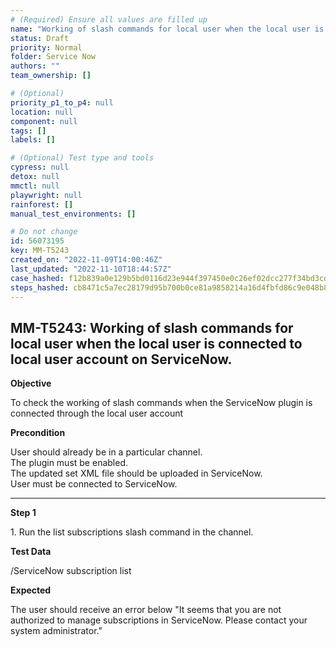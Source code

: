 ```yaml
---
# (Required) Ensure all values are filled up
name: "Working of slash commands for local user when the local user is connected to local user account on ServiceNow."
status: Draft
priority: Normal
folder: Service Now
authors: ""
team_ownership: []

# (Optional)
priority_p1_to_p4: null
location: null
component: null
tags: []
labels: []

# (Optional) Test type and tools
cypress: null
detox: null
mmctl: null
playwright: null
rainforest: []
manual_test_environments: []

# Do not change
id: 56073195
key: MM-T5243
created_on: "2022-11-09T14:00:46Z"
last_updated: "2022-11-10T18:44:57Z"
case_hashed: f12b839a0e129b5bd0116d23e944f397450e0c26ef02dcc277f34bd3cd1a877a7c28addad1f307945f3ad893f5aaf5ca
steps_hashed: cb8471c5a7ec28179d95b700b0ce81a9858214a16d4fbfd86c9e048b82c8fef2a33df70daeadf17394c07f8dad84b068
---
```


<!-- (Auto-generated) Based on frontmatter's "key" and "name" -->

## MM-T5243: Working of slash commands for local user when the local user is connected to local user account on ServiceNow.

**Objective**

To check the working of slash commands when the ServiceNow plugin is connected through the local user account

**Precondition**

User should already be in a particular channel.\
The plugin must be enabled.\
The updated set XML file should be uploaded in ServiceNow.\
User must be connected to ServiceNow.

---

**Step 1**

1\. Run the list subscriptions slash command in the channel.

**Test Data**

/ServiceNow subscription list

**Expected**

The user should receive an error below "It seems that you are not authorized to manage subscriptions in ServiceNow. Please contact your system administrator."
